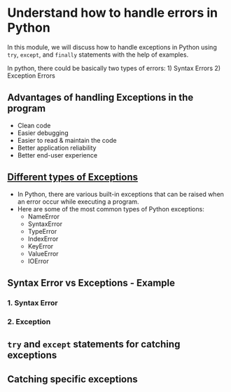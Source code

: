# Understand how to handle errors in Python

In this module, we will discuss how to handle exceptions in Python using `try`, `except`, and `finally` statements with the help of examples.   

In python, there could be basically two types of errors:
    1) Syntax Errors
    2) Exception Errors

## Advantages of handling Exceptions in the program
   - Clean code
   - Easier debugging
   - Easier to read & maintain the code
   - Better application reliability
   - Better end-user experience

## [Different types of Exceptions](https://docs.python.org/3/library/exceptions.html)
   - In Python, there are various built-in exceptions that can be raised when an error occur while executing a program.
   - Here are some of the most common types of Python exceptions:
     - NameError
     - SyntaxError
     - TypeError
     - IndexError
     - KeyError
     - ValueError
     - IOError

## Syntax Error vs Exceptions - Example

### 1. Syntax Error

### 2. Exception

## `try` and `except` statements for catching exceptions

## Catching specific exceptions